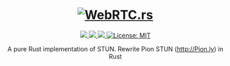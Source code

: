<h1 align="center">
 <a href="https://webrtc.rs"><img src="https://github.com/webrtc-rs/webrtc/doc/webrtc.rs.png" alt="WebRTC.rs"></a>
 <br>
</h1>
<p align="center">
 <a href="https://github.com/webrtc-rs/stun/actions"> 
  <img src="https://github.com/webrtc-rs/stun/workflows/Cargo/badge.svg">
 </a> 
 <a href="https://codecov.io/gh/webrtc-rs/stun"> 
  <img src="https://codecov.io/gh/webrtc-rs/stun/branch/main/graph/badge.svg">
 </a>
 <a href="https://deps.rs/repo/github/webrtc-rs/stun"> 
  <img src="https://deps.rs/repo/github/webrtc-rs/stun/status.svg">
 </a>
 <a href="https://github.com/webrtc-rs/stun/blob/master/LICENSE">
  <img src="https://img.shields.io/badge/License-MIT-yellow.svg" alt="License: MIT">
 </a>
</p>
<p align="center">
 A pure Rust implementation of STUN. Rewrite Pion STUN (<a href="http://Pion.ly">http://Pion.ly</a>) in Rust
</p>
